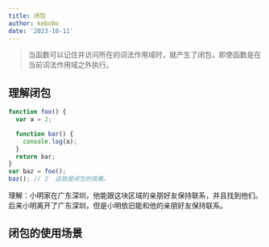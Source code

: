 ```yaml
---
title: 闭包
author: kebobo
date: '2023-10-11'
---
```


> 当函数可以记住并访问所在的词法作用域时，就产生了闭包，即使函数是在当前词法作用域之外执行。

## 理解闭包

```javascript
function foo() {
  var a = 2;

  function bar() {
    console.log(a);
  }
  return bar;
}
var baz = foo();
baz(); // 2  这就是闭包的效果。
```

理解：小明家在广东深圳，他能跟这块区域的亲朋好友保持联系，并且找到他们。后来小明离开了广东深圳，但是小明依旧能和他的亲朋好友保持联系。

## 闭包的使用场景
